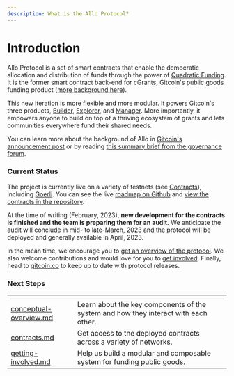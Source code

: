 ```yaml
---
description: What is the Allo Protocol?
---
```


# Introduction

Allo Protocol is a set of smart contracts that enable the democratic allocation and distribution of funds through the power of [Quadratic Funding](https://papers.ssrn.com/sol3/papers.cfm?abstract\_id=3243656). It is the former smart contract back-end for cGrants, Gitcoin's public goods funding product ([more background here](https://gov.gitcoin.co/t/introducing-gitcoin-grants-stack-allo-protocol-product-overviews-part-1-of-2/12664#the-story-of-allo-protocol-rebuilding-cgrants-from-the-ground-up-1)).

This new iteration is more flexible and more modular. It powers Gitcoin's three products, [Builder](https://github.com/gitcoinco/grants-round/tree/main/packages/builder), [Explorer](https://github.com/gitcoinco/grants-round/tree/main/packages/grant-explorer), and [Manager](https://github.com/gitcoinco/grants-round/tree/main/packages/round-manager). More importantly, it empowers anyone to build on top of a thriving ecosystem of grants and lets communities everywhere fund their shared needs.

You can learn more about the background of Allo in [Gitcoin's announcement post](https://go.gitcoin.co/blog/announcing-the-decentralized-future-of-gitcoin-grants) or by reading [this summary brief from the governance forum](https://gov.gitcoin.co/t/introducing-gitcoin-grants-stack-allo-protocol-product-overviews-part-1-of-2/12664/1).

### Current Status

The project is currently live on a variety of testnets (see [Contracts](getting-started/contracts.md)), including [Goerli](getting-started/contracts.md#goerli). You can see the live [roadmap on Github](https://github.com/orgs/gitcoinco/projects/8/views/2) and [view the contracts in the repository](https://github.com/allo-protocol/contracts).

At the time of writing (February, 2023), **new development for the contracts is finished and the team is preparing them for an audit.** We anticipate the audit will conclude in mid- to late-March, 2023 and the protocol will be deployed and generally available in April, 2023.

In the mean time, we encourage you to [get an overview of the protocol](core-concepts/conceptual-overview.md). We also welcome contributions and would love for you to [get involved](extras/getting-involved.md). Finally, head to [gitcoin.co](https://www.gitcoin.co) to keep up to date with protocol releases.

### Next Steps

<table data-view="cards"><thead><tr><th data-type="content-ref"></th><th></th><th></th></tr></thead><tbody><tr><td><a href="core-concepts/conceptual-overview.md">conceptual-overview.md</a></td><td>Learn about the key components of the system and how they interact with each other.</td><td></td></tr><tr><td><a href="getting-started/contracts.md">contracts.md</a></td><td>Get access to the deployed contracts across a variety of networks.</td><td></td></tr><tr><td><a href="extras/getting-involved.md">getting-involved.md</a></td><td>Help us build a modular and composable system for funding public goods.</td><td></td></tr></tbody></table>
